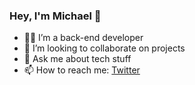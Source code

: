 ### Hey, I'm Michael 👋
 
- 👩‍💻 I’m a back-end developer
- 👯 I’m looking to collaborate on projects
- 💬 Ask me about tech stuff
- 📫 How to reach me: [Twitter](https://twitter.com/princemorji)

<!--
- 🤔 I’m looking for help with ...
- 😄 Pronouns: ...
- ⚡ Fun fact: ...
- 🔭 I’m currently working on ...
-->
